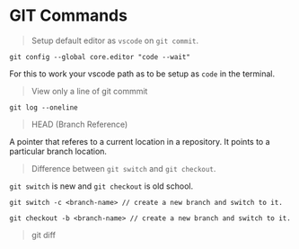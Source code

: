 # GIT Commands

> Setup default editor as `vscode` on `git commit`.

```terminal
git config --global core.editor "code --wait"
```

For this to work your vscode path as to be setup as `code` in the terminal.

> View only a line of git commmit

```terminal
git log --oneline
```

> HEAD (Branch Reference)

A pointer that referes to a current location in a repository. It points to a particular branch location.

> Difference between `git switch` and `git checkout`.

`git switch` is new and `git checkout` is old school.

```terminal
git switch -c <branch-name> // create a new branch and switch to it.
```

```terminal
git checkout -b <branch-name> // create a new branch and switch to it.
```

> git diff
